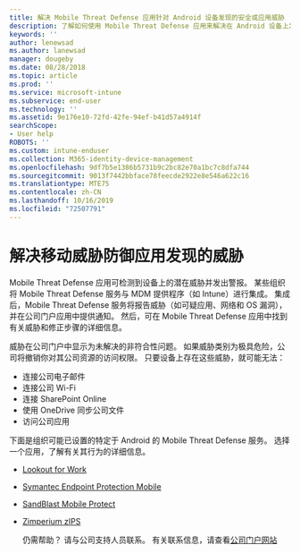 ```yaml
---
title: 解决 Mobile Threat Defense 应用针对 Android 设备发现的安全或应用威胁
description: 了解如何使用 Mobile Threat Defense 应用来解决在 Android 设备上发现的威胁。
keywords: ''
author: lenewsad
ms.author: lanewsad
manager: dougeby
ms.date: 08/28/2018
ms.topic: article
ms.prod: ''
ms.service: microsoft-intune
ms.subservice: end-user
ms.technology: ''
ms.assetid: 9e176e10-72fd-42fe-94ef-b41d57a4914f
searchScope:
- User help
ROBOTS: ''
ms.custom: intune-enduser
ms.collection: M365-identity-device-management
ms.openlocfilehash: 9df7b5e1386b5731b9c2bc82e70a1bc7c8dfa744
ms.sourcegitcommit: 9013f7442bbface78feecde2922e8e546a622c16
ms.translationtype: MTE75
ms.contentlocale: zh-CN
ms.lasthandoff: 10/16/2019
ms.locfileid: "72507791"
---
```

# <a name="resolve-a-threat-found-by-a-mobile-threat-defense-app"></a>解决移动威胁防御应用发现的威胁

Mobile Threat Defense 应用可检测到设备上的潜在威胁并发出警报。 某些组织将 Mobile Threat Defense 服务与 MDM 提供程序（如 Intune）进行集成。 集成后，Mobile Threat Defense 服务将报告威胁（如可疑应用、网络和 OS 漏洞），并在公司门户应用中提供通知。 然后，可在 Mobile Threat Defense 应用中找到有关威胁和修正步骤的详细信息。

威胁在公司门户中显示为未解决的非符合性问题。 如果威胁类别为极具危险，公司将撤销你对其公司资源的访问权限。 只要设备上存在这些威胁，就可能无法：  

* 连接公司电子邮件
* 连接公司 Wi-Fi
* 连接 SharePoint Online
* 使用 OneDrive 同步公司文件
* 访问公司应用

下面是组织可能已设置的特定于 Android 的 Mobile Threat Defense 服务。 选择一个应用，了解有关其行为的详细信息。  

* [Lookout for Work](you-need-to-resolve-a-threat-found-by-lookout-for-work-android.md)
* [Symantec Endpoint Protection Mobile](you-need-to-resolve-a-threat-found-by-skycure-android.md)
* [SandBlast Mobile Protect](you-need-to-resolve-a-threat-found-by-checkpoint-android.md)
* [Zimperium zIPS](you-need-to-resolve-a-threat-found-by-zips-android.md)  

  仍需帮助？ 请与公司支持人员联系。 有关联系信息，请查看[公司门户网站](https://go.microsoft.com/fwlink/?linkid=2010980)  


